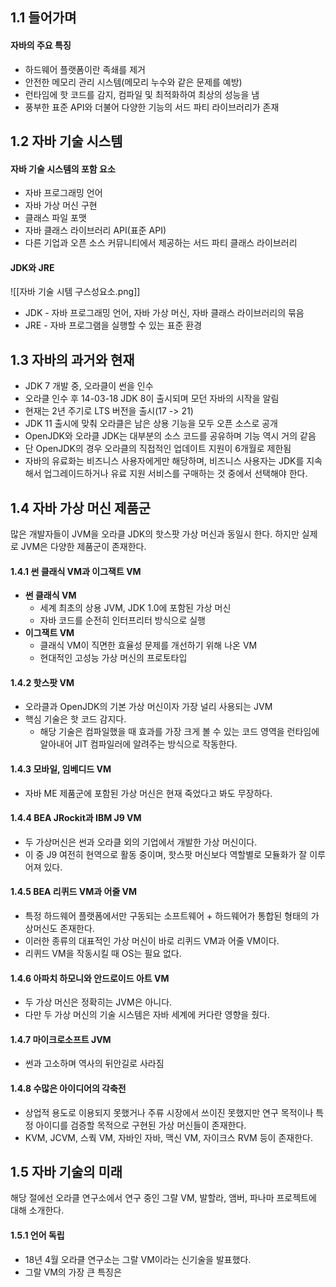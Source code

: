 ## 1.1 들어가며
#### 자바의 주요 특징
- 하드웨어 플랫폼이란 족쇄를 제거
- 안전한 메모리 관리 시스템(메모리 누수와 같은 문제를 예방)
- 런타임에 핫 코드를 감지, 컴파일 및 최적화하여 최상의 성능을 냄
- 풍부한 표준 API와 더불어 다양한 기능의 서드 파티 라이브러리가 존재
## 1.2 자바 기술 시스템
#### 자바 기술 시스템의 포함 요소
- 자바 프로그래밍 언어
- 자바 가상 머신 구현
- 클래스 파일 포맷
- 자바 클래스 라이브러리 API(표준 API)
- 다른 기업과 오픈 소스 커뮤니티에서 제공하는 서드 파티 클래스 라이브러리
#### JDK와 JRE
![[자바 기술 시템 구스성요소.png]]
- JDK - 자바 프로그래밍 언어, 자바 가상 머신, 자바 클래스 라이브러리의 묶음
- JRE - 자바 프로그램을 실행할 수 있는 표준 환경
## 1.3 자바의 과거와 현재
- JDK 7 개발 중, 오라클이 썬을 인수
- 오라클 인수 후 14-03-18 JDK 8이 출시되며 모던 자바의 시작을 알림
- 현재는 2년 주기로 LTS 버전을 출시(17 -> 21)
- JDK 11 출시에 맞춰 오라클은 남은 상용 기능을 모두 오픈 소스로 공개
- OpenJDK와 오라클 JDK는 대부분의 소스 코드를 공유하며 기능 역시 거의 같음
- 단 OpenJDK의 경우 오라클의 직접적인 업데이트 지원이 6개월로 제한됨
- 자바의 유료화는 비즈니스 사용자에게만 해당하며, 비즈니스 사용자는 JDK를 지속해서 업그레이드하거나 유료 지원 서비스를 구매하는 것 중에서 선택해야 한다.
## 1.4 자바 가상 머신 제품군
많은 개발자들이 JVM을 오라클 JDK의 핫스팟 가상 머신과 동일시 한다.
하지만 실제로 JVM은 다양한 제품군이 존재한다.
#### 1.4.1 썬 클래식 VM과 이그잭트 VM
- **썬 클래식 VM** 
	- 세계 최초의 상용 JVM, JDK 1.0에 포함된 가상 머신
	- 자바 코드를 순전히 인터프리터 방식으로 실행
- **이그잭트 VM**
	- 클래식 VM이 직면한 효율성 문제를 개선하기 위해 나온 VM
	- 현대적인 고성능 가상 머신의 프로토타입
#### 1.4.2 핫스팟 VM
- 오라클과 OpenJDK의 기본 가상 머신이자 가장 널리 사용되는 JVM
- 핵심 기술은 핫 코드 감지다.
	- 해당 기술은 컴파일했을 때 효과를 가장 크게 볼 수 있는 코드 영역을 런타임에 알아내어 JIT 컴파일러에 알려주는 방식으로 작동한다.
#### 1.4.3 모바일, 임베디드 VM
- 자바 ME 제품군에 포함된 가상 머신은 현재 죽었다고 봐도 무장하다.
#### 1.4.4 BEA JRockit과 IBM J9 VM
- 두 가상머신은 썬과 오라클 외의 기업에서 개발한 가상 머신이다.
- 이 중 J9 여전히 현역으로 활동 중이며, 핫스팟 머신보다 역할별로 모듈화가 잘 이루어져 있다.
#### 1.4.5 BEA 리퀴드 VM과 어줄 VM
- 특정 하드웨어 플랫폼에서만 구동되는 소프트웨어 + 하드웨어가 통합된 형태의 가상머신도 존재한다.
- 이러한 종류의 대표적인 가상 머신이 바로 리퀴드 VM과 어줄 VM이다.
- 리퀴드 VM을 작동시킬 때 OS는 필요 없다.
#### 1.4.6 아파치 하모니와 안드로이드 아트 VM
- 두 가상 머신은 정확히는 JVM은 아니다.
- 다만 두 가상 머신의 기술 시스템은 자바 세계에 커다란 영향을 줬다.
#### 1.4.7 마이크로소프트 JVM
- 썬과 고소하며 역사의 뒤안길로 사라짐
#### 1.4.8 수많은 아이디어의 각축전
- 상업적 용도로 이용되지 못했거나 주류 시장에서 쓰이진 못했지만 연구 목적이나 특정 아이디를 검증할 목적으로 구현된 가상 머신들이 존재한다.
- KVM, JCVM, 스쿽 VM, 자바인 자바, 맥신 VM, 자이크스 RVM 등이 존재한다.
## 1.5 자바 기술의 미래
해당 절에선 오라클 연구소에서 연구 중인 그랄 VM, 발할라, 앰버, 파나마 프로젝트에 대해 소개한다.
#### 1.5.1 언어 독립
- 18년 4월 오라클 연구소는 그랄 VM이라는 신기술을 발표했다.
- 그랄 VM의 가장 큰 특징은 